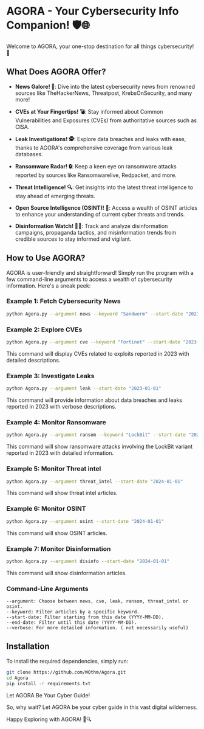 # AGORA - Your Cybersecurity Info Companion! 🛡️🌐

Welcome to AGORA, your one-stop destination for all things cybersecurity! 🚀

## What Does AGORA Offer?

- **News Galore! 📰**: Dive into the latest cybersecurity news from renowned sources like TheHackerNews, Threatpost, KrebsOnSecurity, and many more!
  
- **CVEs at Your Fingertips! 💣**: Stay informed about Common Vulnerabilities and Exposures (CVEs) from authoritative sources such as CISA.
  
- **Leak Investigations! 🕵️**: Explore data breaches and leaks with ease, thanks to AGORA's comprehensive coverage from various leak databases.
  
- **Ransomware Radar! 🔒**: Keep a keen eye on ransomware attacks reported by sources like Ransomwarelive, Redpacket, and more.

- **Threat Intelligence! 🔍**: Get insights into the latest threat intelligence to stay ahead of emerging threats.

- **Open Source Intelligence (OSINT)! 🧠**: Access a wealth of OSINT articles to enhance your understanding of current cyber threats and trends.

- **Disinformation Watch! 🏴‍☠️**: Track and analyze disinformation campaigns, propaganda tactics, and misinformation trends from credible sources to stay informed and vigilant.

## How to Use AGORA?

AGORA is user-friendly and straightforward! Simply run the program with a few command-line arguments to access a wealth of cybersecurity information. Here's a sneak peek:

### Example 1: Fetch Cybersecurity News
```bash
python Agora.py --argument news --keyword "Sandworm" --start-date "2023-01-01" --end-date "2024-01-01" 
```
### Example 2: Explore CVEs

```bash
python Agora.py --argument cve --keyword "Fortinet" --start-date "2023-01-01" 
```

This command will display CVEs related to exploits reported in 2023 with detailed descriptions.

### Example 3: Investigate Leaks

```bash
python Agora.py --argument leak --start-date "2023-01-01" 
```

This command will provide information about data breaches and leaks reported in 2023 with verbose descriptions.  

### Example 4: Monitor Ransomware

```bash
python Agora.py --argument ransom --keyword "LockBit" --start-date "2023-01-01" 
```

This command will show ransomware attacks involving the LockBit variant reported in 2023 with detailed information.  

### Example 5: Monitor Threat intel

```bash
python Agora.py --argument threat_intel --start-date "2024-01-01" 
```

This command will show threat intel articles. 

### Example 6: Monitor OSINT

```bash
python Agora.py --argument osint --start-date "2024-01-01" 
```

This command will show OSINT articles.

### Example 7: Monitor Disinformation

```bash
python Agora.py --argument disinfo --start-date "2024-01-01" 
```

This command will show disinformation articles.

### Command-Line Arguments

    --argument: Choose between news, cve, leak, ransom, threat_intel or osint.
    --keyword: Filter articles by a specific keyword.
    --start-date: Filter starting from this date (YYYY-MM-DD).
    --end-date: Filter until this date (YYYY-MM-DD).
    --verbose: For more detailed information. ( not necessarily useful)


## Installation

To install the required dependencies, simply run:

```bash
git clone https://github.com/WOthm/Agora.git
cd Agora
pip install -r requirements.txt
```
Let AGORA Be Your Cyber Guide!

So, why wait? Let AGORA be your cyber guide in this vast digital wilderness.

Happy Exploring with AGORA! 🚀🔍



